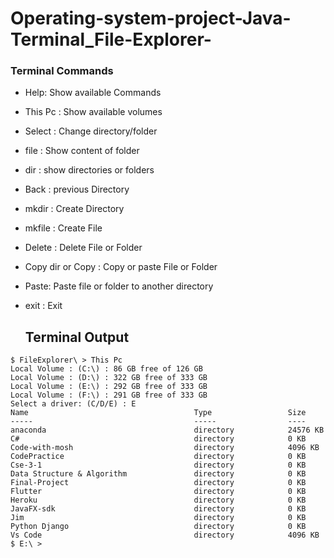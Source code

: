 # Operating-system-project-Java-Terminal_File-Explorer-

### Terminal Commands

+ Help: Show available Commands
+ This Pc  : Show available volumes
+ Select <directory name> : Change  directory/folder
+ file       : Show content of folder
+ dir   : show directories or folders
+ Back   : previous Directory
+ mkdir  : Create Directory
+ mkfile : Create File
+ Delete  <file or dir name> : Delete File or Folder
+ Copy dir or Copy <file name>   : Copy or paste File or Folder
+ Paste: Paste file or folder to another directory
+ exit     : Exit
  

  ## Terminal Output
 ```
$ FileExplorer\ > This Pc
Local Volume : (C:\) : 86 GB free of 126 GB
Local Volume : (D:\) : 322 GB free of 333 GB
Local Volume : (E:\) : 292 GB free of 333 GB
Local Volume : (F:\) : 291 GB free of 333 GB
Select a driver: (C/D/E) : E
 Name                                     Type                 Size                                     
 -----                                    -----                ----                                     
 anaconda                                 directory            24576 KB                                 
 C#                                       directory            0 KB                                     
 Code-with-mosh                           directory            4096 KB                                  
 CodePractice                             directory            0 KB                                     
 Cse-3-1                                  directory            0 KB                                     
 Data Structure & Algorithm               directory            0 KB                                     
 Final-Project                            directory            0 KB                                     
 Flutter                                  directory            0 KB                                     
 Heroku                                   directory            0 KB                                     
 JavaFX-sdk                               directory            0 KB                                     
 Jim                                      directory            0 KB                                     
 Python Django                            directory            0 KB                                     
 Vs Code                                  directory            4096 KB                                  
$ E:\ > 
```
